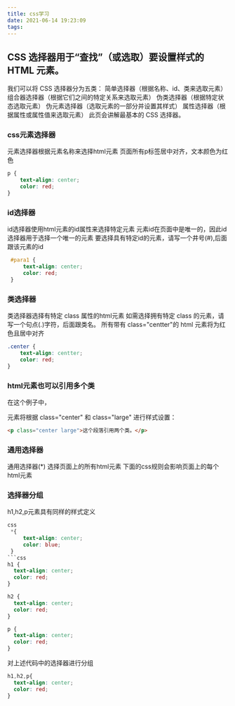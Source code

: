 ```yaml
---
title: css学习
date: 2021-06-14 19:23:09
tags:
---
```



## CSS 选择器用于“查找”（或选取）要设置样式的 HTML 元素。

我们可以将 CSS 选择器分为五类：
简单选择器（根据名称、id、类来选取元素）
组合器选择器（根据它们之间的特定关系来选取元素）
伪类选择器（根据特定状态选取元素）
伪元素选择器（选取元素的一部分并设置其样式）
属性选择器（根据属性或属性值来选取元素）
此页会讲解最基本的 CSS 选择器。
### css元素选择器
元素选择器根据元素名称来选择html元素
页面所有p标签居中对齐，文本颜色为红色
```css
p {
    text-align: center;
    color: red;
}
```
### id选择器
id选择器使用html元素的id属性来选择特定元素
元素id在页面中是唯一的，因此id选择器用于选择一个唯一的元素
要选择具有特定id的元素，请写一个井号(#),后面跟该元素的id
```css
 #para1 {
     text-align: center;
     color: red;
 }
```

<!-- more -->
### 类选择器
类选择器选择有特定 class 属性的html元素
如需选择拥有特定 class 的元素，请写一个句点(.)字符，后面跟类名。
所有带有 class="centter"的 html 元素将为红色且居中对齐
```css
.center {
    text-align: centter;
    color: red;
}
```
### html元素也可以引用多个类
在这个例子中，<p> 元素将根据 class="center" 和 class="large" 进行样式设置：
```html
<p class="center large">这个段落引用两个类。</p>
```
### 通用选择器
通用选择器(*) 选择页面上的所有html元素
下面的css规则会影响页面上的每个html元素
### 选择器分组
h1,h2,p元素具有同样的样式定义
```css
css
 *{
     text-align: center;
     color: blue;
 }
```css
h1 {
  text-align: center;
  color: red;
}

h2 {
  text-align: center;
  color: red;
}

p {
  text-align: center;
  color: red;
}
```
对上述代码中的选择器进行分组
```css
h1,h2,p{
  text-align: center;
  color: red;
}
```